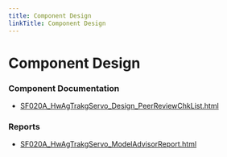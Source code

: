 ```yaml
---
title: Component Design
linkTitle: Component Design
---
```


# Component Design
### Component Documentation

- [SF020A_HwAgTrakgServo_Design_PeerReviewChkList.html](Doc/SF020A_HwAgTrakgServo_Design_PeerReviewChkList.html)

### Reports

- [SF020A_HwAgTrakgServo_ModelAdvisorReport.html](Reports/SF020A_HwAgTrakgServo_ModelAdvisorReport.html)


